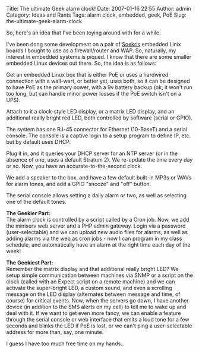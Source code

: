 Title: The ultimate Geek alarm clock!
Date: 2007-01-16 22:55
Author: admin
Category: Ideas and Rants
Tags: alarm clock, embedded, geek, PoE
Slug: the-ultimate-geek-alarm-clock

So, here's an idea that I've been toying around with for a while.

I've been dong some development on a pair of
[Soekris](http://www.soekris.com) embedded Linix boards I bought to use
as a firewall/router and WAP. So, naturally, my interest in embedded
systems is piqued. I know that there are some smaller embedded Linux
devices out there. So, the idea is as follows:

Get an embedded Linux box that is either PoE or uses a hardwired
connection with a wall-wart, or better yet, uses both, so it can be
designed to have PoE as the primary power, with a 9v battery backup (ok,
it won't run too long, but can handle minor power losses if the PoE
switch isn't on a UPS).

Attach to it a clock-style LED display, or a matrix LED display, and an
additional really bright red LED, both controlled by software (serial or
GPIO).

The system has one RJ-45 connector for Ethernet (10-BaseT) and a serial
console. The console is a captive login to a setup program to define IP,
etc. but by default uses DHCP.

Plug it in, and it queries your DHCP server for an NTP server (or in the
absence of one, uses a default Stratum 2). We re-update the time every
day or so. Now, you have an accurate-to-the-second clock.

We add a speaker to the box, and have a few default built-in MP3s or
WAVs for alarm tones, and add a GPIO "snooze" and "off" button.

The serial console allows setting a daily alarm or two, as well as
selecting one of the default tones.

<span style="font-weight: bold;">The Geekier Part:</span>  
The alarm clock is controlled by a script called by a Cron job. Now, we
add the miniserv web server and a PHP admin gateway. Login via a
password (user-selectable) and we can upload new audio files for alarms,
as well as adding alarms via the web as cron jobs - now I can program in
my class schedule, and automatically have an alarm at the right time
each day of the week!

<span style="font-weight: bold;">The Geekiest Part:</span>  
Remember the matrix display and that additional really bright LED? We
setup simple communication between machines via SNMP or a script on the
clock (called with an Expect script on a remote machine) and we can
activate the super-bright LED, a custom sound, and even a scrolling
message on the LED display (alternates between message and time, of
course) for critical events. Now, when the servers go down, I have
another device (in addition to the SMS alerts on my cell) to tell me to
wake up and deal with it. If we want to get even more fancy, we can
enable a feature through the serial console or web interface that emits
a loud tone for a few seconds and blinks the LED if PoE is lost, or we
can't ping a user-selectable address for more than, say, one minute.

I guess I have too much free time on my hands..
